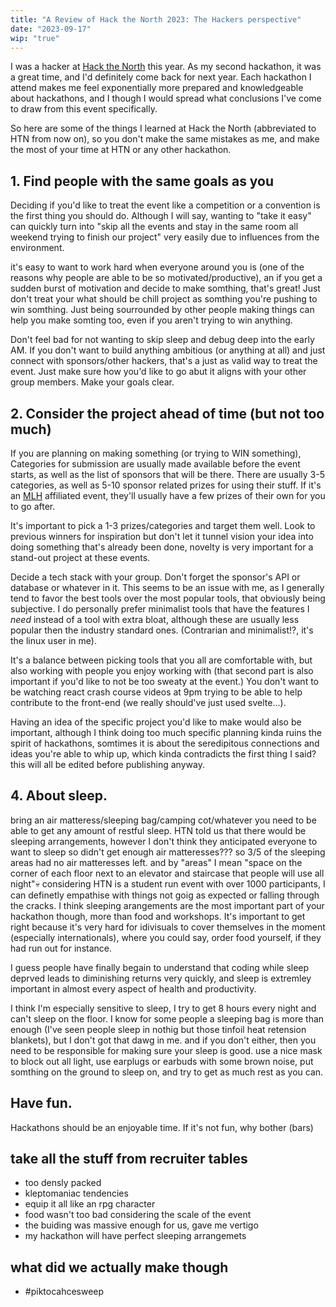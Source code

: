 ```yaml
---
title: "A Review of Hack the North 2023: The Hackers perspective" 
date: "2023-09-17"
wip: "true"
---
```


I was a hacker at [Hack the North](https://hackthenorth.com/) this year. As my second hackathon, it was a great time, and I'd definitely come back for next year. Each hackathon I attend makes me feel exponentially more prepared and knowledgeable about hackathons, and I though I would spread what conclusions I've come to draw from this event specifically.

So here are some of the things I learned at Hack the North (abbreviated to HTN from now on), so you don't make the same mistakes as me, and make the most of your time at HTN or any other hackathon.

## 1. Find people with the same goals as you
Deciding if you'd like to treat the event like a competition or a convention is the first thing you should do. Although I will say, wanting to "take it easy" can quickly turn into "skip all the events and stay in the same room all weekend trying to finish our project" very easily due to influences from the environment. 

it's easy to want to work hard when everyone around you is (one of the reasons why people are able to be so motivated/productive), an if you get a sudden burst of motivation and decide to make somthing, that's great! Just don't treat your what should be chill project as somthing you're pushing to win somthing. Just being sourrounded by other people making things can help you make somting too, even if you aren't trying to win anything.

Don't feel bad for not wanting to skip sleep and debug deep into the early AM. If you don't want to build anything ambitious (or anything at all) and just connect with sponsors/other hackers, that's a just as valid way to treat the event. Just make sure how you'd like to go abut it aligns with your other group members. Make your goals clear.


## 2. Consider the project ahead of time (but not too much)
If you are planning on making something (or trying to WIN something), Categories for submission are usually made available before the event starts, as well as the list of sponsors that will be there. There are usually 3-5 categories, as well as 5-10 sponsor related prizes for using their stuff. If it's an [MLH](https://mlh.io/) affiliated event, they'll usually have a few prizes of their own for you to go after.

It's important to pick a 1-3 prizes/categories and target them well. Look to previous winners for inspiration but don't let it tunnel vision your idea into doing something that's already been done, novelty is very important for a stand-out project at these events. 

Decide a tech stack with your group. Don't forget the sponsor's API or database or whatever in it. This seems to be an issue with me, as I generally tend to favor the best tools over the most popular tools, that obviously being subjective. I do personally prefer minimalist tools that have the features I *need* instead of a tool with extra bloat, although these are usually less popular then the industry standard ones. (Contrarian and minimalist!?, it's the linux user in me).

It's a balance between picking tools that you all are comfortable with, but also working with people you enjoy working with (that second part is also important if you'd like to not be too sweaty at the event.) You don't want to be watching react crash course videos at 9pm trying to be able to help contribute to the front-end (we really should've just used svelte...).

Having an idea of the specific project you'd like to make would also be important, although I think doing too much specific planning kinda ruins the spirit of hackathons, somtimes it is about the seredipitous connections and ideas you're able to whip up, which kinda contradicts the first thing I said? this will all be edited before publishing anyway.


## 4. About sleep.
bring an air matteress/sleeping bag/camping cot/whatever you need to be able to get any amount of restful sleep. HTN told us that there would be sleeping arrangements, however I don't think they anticipated everyone to want to sleep so didn't get enough air matteresses??? so 3/5 of the sleeping areas had no air matteresses left. and by "areas" I mean "space on the corner of each floor next to an elevator and staircase that people will use all night"💀 considering HTN is a student run event with over 1000 participants, I can definetly empathise with things not goig as expected or falling through the cracks. I think sleeping arangements are the most important part of your hackathon though, more than food and workshops. It's important to get right because it's very hard for idivisuals to cover themselves in the moment (especially internationals), where you could say, order food yourself, if they had run out for instance.

I guess people have finally begain to understand that coding while sleep deprved leads to diminishing returns very quickly, and sleep is extremley important in almost every aspect of health and productivity.


I think I'm especially sensitive to sleep, I try to get 8 hours every night and can't sleep on the floor. I know for some people a sleeping bag is more than enough (I've seen people sleep in nothig but those tinfoil heat retension blankets), but I don't got that dawg in me. and if you don't either, then you need to be responsible for making sure your sleep is good. use a nice mask to block out all light, use earplugs or earbuds with some brown noise, put somthing on the ground to sleep on, and try to get as much rest as you can.

## Have fun.
Hackathons should be an enjoyable time. If it's not fun, why bother (bars) 

## take all the stuff from recruiter tables
- too densly packed
- kleptomaniac tendencies
- equip it all like an rpg character
- food wasn't too bad considering the scale of the event
- the buiding was massive enough for us, gave me vertigo 
- my hackathon will have perfect sleeping arrangemets

## what did we actually make though 
- #piktocahcesweep